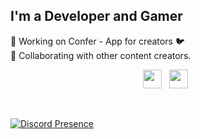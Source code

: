 ## I'm a Developer and Gamer
<div>🔭 Working on Confer - App for creators 🐦</div>
<div>👯 Collaborating with other content creators.</div>

<p align="center">
<a href="https://twitter.com/cloudmaxio"><img height="30" src="https://raw.githubusercontent.com/soumyadip007/soumyadip007/master/img/social/t.jpg"></a>&nbsp;&nbsp;
<a href="https://www.linkedin.com/in/ajay-kumar-singh-737182154/"><img height="30" src="https://raw.githubusercontent.com/soumyadip007/soumyadip007/master/img/social/l.png"></a>&nbsp;&nbsp;
</p>
<br>

[![Discord Presence](https://lanyard.cnrad.dev/api/385763436736282627)](https://discord.com/users/385763436736282627)
